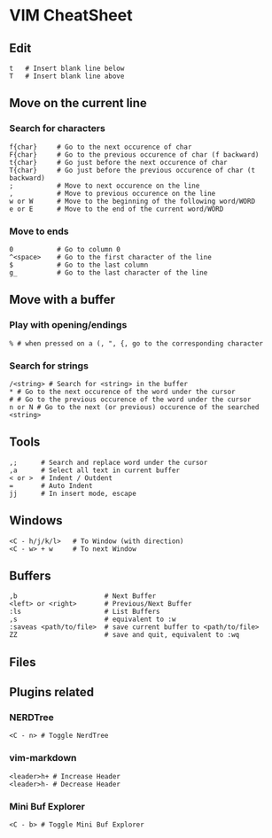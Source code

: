 # VIM CheatSheet

## Edit

    t   # Insert blank line below
    T   # Insert blank line above

## Move on the current line
### Search for characters
    f{char}     # Go to the next occurence of char
    F{char}     # Go to the previous occurence of char (f backward)
    t{char}     # Go just before the next occurence of char
    T{char}     # Go just before the previous occurence of char (t backward)
    ;           # Move to next occurence on the line
    ,           # Move to previous occurence on the line
    w or W      # Move to the beginning of the following word/WORD
    e or E      # Move to the end of the current word/WORD

### Move to ends
    0           # Go to column 0
    ^<space>    # Go to the first character of the line
    $           # Go to the last column
    g_          # Go to the last character of the line
    
## Move with a buffer
### Play with opening/endings
    % # when pressed on a (, ", {, go to the corresponding character
    
### Search for strings
    /<string> # Search for <string> in the buffer
    * # Go to the next occurence of the word under the cursor
    # # Go to the previous occurence of the word under the cursor
    n or N # Go to the next (or previous) occurence of the searched <string>
    

## Tools

    ,;      # Search and replace word under the cursor
    ,a      # Select all text in current buffer
    < or >  # Indent / Outdent
    =       # Auto Indent
    jj      # In insert mode, escape

## Windows
    <C - h/j/k/l>   # To Window (with direction)
    <C - w> + w     # To next Window 
    
## Buffers
    ,b                      # Next Buffer
    <left> or <right>       # Previous/Next Buffer
    :ls                     # List Buffers
    ,s                      # equivalent to :w
    :saveas <path/to/file>  # save current buffer to <path/to/file>
    ZZ                      # save and quit, equivalent to :wq
    
## Files
    
## Plugins related
### NERDTree
    <C - n> # Toggle NerdTree

### vim-markdown
    <leader>h+ # Increase Header
    <leader>h- # Decrease Header

### Mini Buf Explorer
    <C - b> # Toggle Mini Buf Explorer
